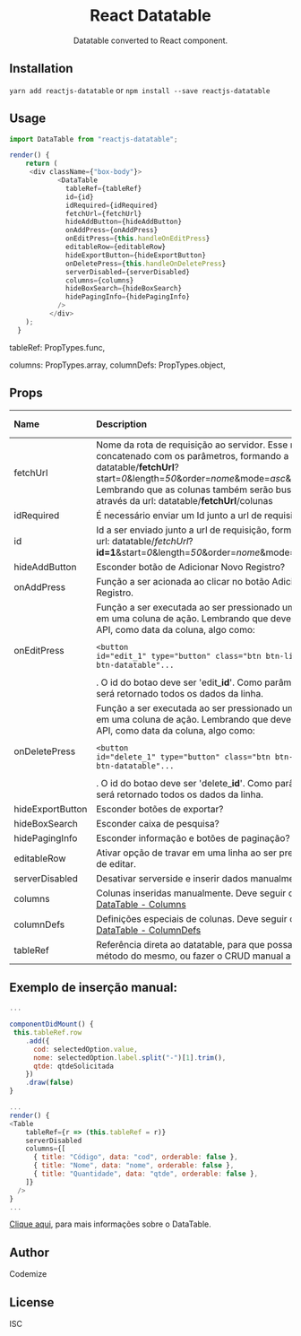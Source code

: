 <h1 align="center">
  React Datatable
</h1>

<div align="center">
Datatable converted to React component.
</div>

## Installation
`yarn add reactjs-datatable`
or
`npm install --save reactjs-datatable`

## Usage
```javascript
import DataTable from "reactjs-datatable";

render() {
    return (
     <div className={"box-body"}>
            <DataTable
              tableRef={tableRef}
              id={id}
              idRequired={idRequired}
              fetchUrl={fetchUrl}
              hideAddButton={hideAddButton}
              onAddPress={onAddPress}
              onEditPress={this.handleOnEditPress}
              editableRow={editableRow}
              hideExportButton={hideExportButton}
              onDeletePress={this.handleOnDeletePress}
              serverDisabled={serverDisabled}
              columns={columns}
              hideBoxSearch={hideBoxSearch}
              hidePagingInfo={hidePagingInfo}
            />
          </div>
    );
  }
```



 

  
  tableRef: PropTypes.func,
  


  columns: PropTypes.array,
  columnDefs: PropTypes.object,
 
  

## Props
| Name            | Description                                     | Type    | Required |                        Default Value                        |
| :-------------- | :---------------------------------------------- | :------ | :------: | :---------------------------------------------------------: |
| fetchUrl        | Nome da rota de requisição ao servidor. Esse nome será concatenado com os parâmetros, formando a seguinte url: datatable/**fetchUrl**?start=*0*&length=*50*&order=*nome*&mode=*asc*&search=*Ativo*. Lembrando que as colunas também serão buscadas do servidor através da url: datatable/**fetchUrl**/colunas   | String |         |                                                             |
| idRequired | É necessário enviar um Id junto a url de requisição?              | Boolean  |          | false |
| id       | Id a ser enviado junto a url de requisição, formando a seguinte url: datatable/*fetchUrl*?**id=1**&start=*0*&length=*50*&order=*nome*&mode=*asc*&search=*Ativo* | String |         |                                                             |
| hideAddButton       | Esconder botão de Adicionar Novo Registro?                | Boolean  |          |                            false                           |
| onAddPress      | Função a ser acionada ao clicar no botão Adicionar Novo Registro.                   | Function  |          |                                                          |
| onEditPress        | Função a ser executada ao ser pressionado um botão de editar em uma coluna de ação. Lembrando que deve ser retornado da API, como data da coluna, algo como: <pre><code><button id="edit_1" type="button" class="btn btn-link btn-datatable"...</pre></code>. O id do botao deve ser 'edit_**id**'. Como parâmetro da função, será retornado todos os dados da linha.  | Function    |          |                                                     |
| onDeletePress         | Função a ser executada ao ser pressionado um botão de deletar em uma coluna de ação. Lembrando que deve ser retornado da API, como data da coluna, algo como: <pre><code><button id="delete_1" type="button" class="btn btn-link btn-datatable"...</pre></code>. O id do botao deve ser 'delete_**id**'. Como parâmetro da função, será retornado todos os dados da linha.    | Function |          |                                                    |
| hideExportButton         | Esconder botões de exportar?  | Boolean |          |                            false                             |
| hideBoxSearch         | Esconder caixa de pesquisa?   | Boolean |          |                            false                             |
| hidePagingInfo         | Esconder informação e botões de paginação?  | Boolean |          |                            false                             |
| editableRow         | Ativar opção de travar em uma linha ao ser pressionado o botão de editar.   | Boolean |          |                            false                             |
| serverDisabled         | Desativar serverside e inserir dados manualmente a tabela?   | Boolean |          |                            false                             |
| columns         | Colunas inseridas manualmente. Deve seguir o padrão do [DataTable - Columns](https://datatables.net/reference/option/columns)   | Object |          |                                                         |
| columnDefs         | Definições especiais de colunas. Deve seguir o padrão do [DataTable - ColumnDefs](https://datatables.net/reference/option/columnDefs)  | Object |          |                                                         |
| tableRef         | Referência direta ao datatable, para que possa usar qualquer método do mesmo, ou fazer o CRUD manual a tabela.   | Object |          |                                                         |

## Exemplo de inserção manual:
```javascript
...

componentDidMount() {
 this.tableRef.row
    .add({
      cod: selectedOption.value,
      nome: selectedOption.label.split("-")[1].trim(),
      qtde: qtdeSolicitada
    })
    .draw(false)
}

...
render() {
<Table
    tableRef={r => (this.tableRef = r)}
    serverDisabled
    columns={[
      { title: "Código", data: "cod", orderable: false },
      { title: "Nome", data: "nome", orderable: false },
      { title: "Quantidade", data: "qtde", orderable: false },
    ]}
  />
}
...
```
[Clique aqui](https://datatables.net/reference/api/), para mais informações sobre o DataTable.

## Author
Codemize

## License
ISC
